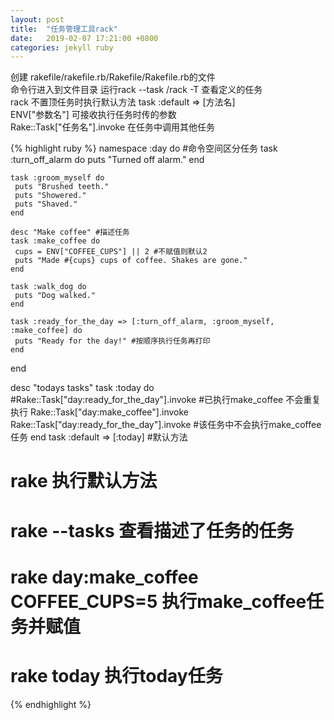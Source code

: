 ```yaml
---
layout: post
title:  "任务管理工具rack"
date:   2019-02-07 17:21:00 +0800
categories: jekyll ruby
---
```


创建 rakefile/rakefile.rb/Rakefile/Rakefile.rb的文件  
命令行进入到文件目录 运行rack --task /rack -T 查看定义的任务  
rack 不置顶任务时执行默认方法  task :default => [方法名]  
ENV["参数名"] 可接收执行任务时传的参数  
Rake::Task["任务名"].invoke 在任务中调用其他任务  

{% highlight ruby %}
namespace :day do   #命令空间区分任务
	task :turn_off_alarm do
	 puts "Turned off alarm."
	end

	task :groom_myself do
	 puts "Brushed teeth."
	 puts "Showered."
	 puts "Shaved."
	end

	desc "Make coffee" #描述任务
	task :make_coffee do
	 cups = ENV["COFFEE_CUPS"] || 2 #不赋值则默认2
	 puts "Made #{cups} cups of coffee. Shakes are gone."
	end

	task :walk_dog do
	 puts "Dog walked."
	end

	task :ready_for_the_day => [:turn_off_alarm, :groom_myself, :make_coffee] do
	 puts "Ready for the day!" #按顺序执行任务再打印
	end
end

desc "todays tasks"
task :today do
	#Rake::Task["day:ready_for_the_day"].invoke #已执行make_coffee 不会重复执行
	Rake::Task["day:make_coffee"].invoke
	Rake::Task["day:ready_for_the_day"].invoke  #该任务中不会执行make_coffee任务
end
task :default => [:today] #默认方法


# rake 执行默认方法
# rake --tasks 查看描述了任务的任务
# rake day:make_coffee COFFEE_CUPS=5  执行make_coffee任务并赋值
# rake today 执行today任务
{% endhighlight %}  
